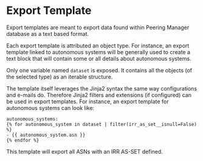 # Export Template

Export templates are meant to export data found within Peering Manager
database as a text based format.

Each export template is attributed an object type. For instance, an export
template linked to autonomous systems will be generally used to create a text
block that will contain some or all details about autonomous systems.

Only one variable named `dataset` is exposed. It contains all the objects (of
the selected type) as an iterable structure.

The template itself leverages the Jinja2 syntax the same way configurations
and e-mails do. Therefore Jinja2 filters and extensions (if configured) can be
used in export templates. For instance, an export template for autonomous
systems can look like:


```jinja2
autonomous_systems:
{% for autonomous_system in dataset | filter(irr_as_set__isnull=False) %}
- {{ autonomous_system.asn }}
{% endfor %}
```

This template will export all ASNs with an IRR AS-SET defined.

